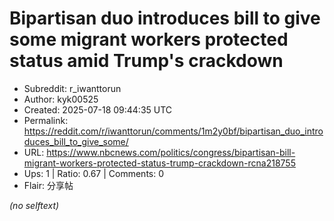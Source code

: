 # Bipartisan duo introduces bill to give some migrant workers protected status amid Trump's crackdown

- Subreddit: r_iwanttorun
- Author: kyk00525
- Created: 2025-07-18 09:44:35 UTC
- Permalink: https://reddit.com/r/iwanttorun/comments/1m2y0bf/bipartisan_duo_introduces_bill_to_give_some/
- URL: https://www.nbcnews.com/politics/congress/bipartisan-bill-migrant-workers-protected-status-trump-crackdown-rcna218755
- Ups: 1 | Ratio: 0.67 | Comments: 0
- Flair: 分享帖

_(no selftext)_
